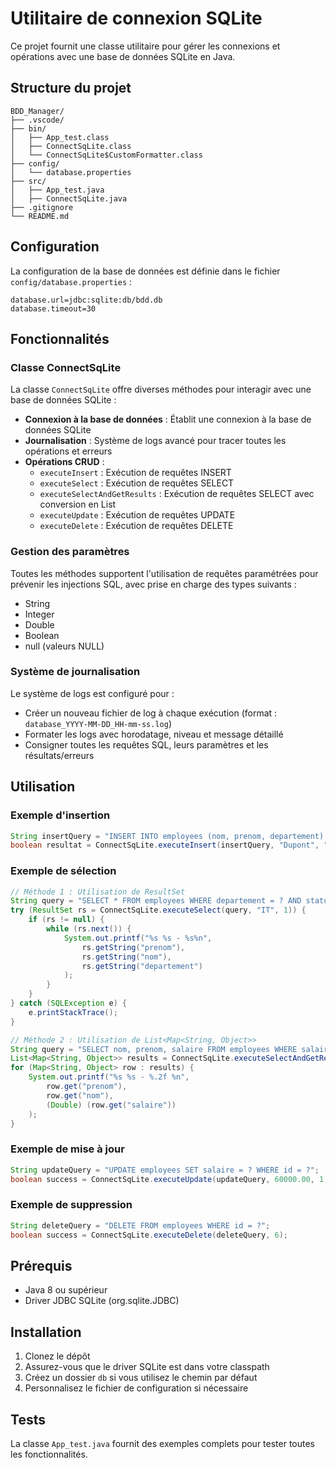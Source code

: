 # Utilitaire de connexion SQLite

Ce projet fournit une classe utilitaire pour gérer les connexions et opérations avec une base de données SQLite en Java.

## Structure du projet

```
BDD_Manager/
├── .vscode/
├── bin/
│   ├── App_test.class
│   ├── ConnectSqLite.class
│   └── ConnectSqLite$CustomFormatter.class
├── config/
│   └── database.properties
├── src/
│   ├── App_test.java
│   ├── ConnectSqLite.java
├── .gitignore
└── README.md
```

## Configuration

La configuration de la base de données est définie dans le fichier `config/database.properties` :

```properties
database.url=jdbc:sqlite:db/bdd.db
database.timeout=30
```

## Fonctionnalités

### Classe ConnectSqLite

La classe `ConnectSqLite` offre diverses méthodes pour interagir avec une base de données SQLite :

- **Connexion à la base de données** : Établit une connexion à la base de données SQLite
- **Journalisation** : Système de logs avancé pour tracer toutes les opérations et erreurs
- **Opérations CRUD** :
  - `executeInsert` : Exécution de requêtes INSERT
  - `executeSelect` : Exécution de requêtes SELECT
  - `executeSelectAndGetResults` : Exécution de requêtes SELECT avec conversion en List<Map>
  - `executeUpdate` : Exécution de requêtes UPDATE
  - `executeDelete` : Exécution de requêtes DELETE

### Gestion des paramètres

Toutes les méthodes supportent l'utilisation de requêtes paramétrées pour prévenir les injections SQL, avec prise en charge des types suivants :
- String
- Integer
- Double
- Boolean
- null (valeurs NULL)

### Système de journalisation

Le système de logs est configuré pour :
- Créer un nouveau fichier de log à chaque exécution (format : `database_YYYY-MM-DD_HH-mm-ss.log`)
- Formater les logs avec horodatage, niveau et message détaillé
- Consigner toutes les requêtes SQL, leurs paramètres et les résultats/erreurs

## Utilisation

### Exemple d'insertion

```java
String insertQuery = "INSERT INTO employees (nom, prenom, departement) VALUES (?, ?, ?)";
boolean resultat = ConnectSqLite.executeInsert(insertQuery, "Dupont", "Jean", "IT");
```

### Exemple de sélection

```java
// Méthode 1 : Utilisation de ResultSet
String query = "SELECT * FROM employees WHERE departement = ? AND statut = ?";
try (ResultSet rs = ConnectSqLite.executeSelect(query, "IT", 1)) {
    if (rs != null) {
        while (rs.next()) {
            System.out.printf("%s %s - %s%n", 
                rs.getString("prenom"),
                rs.getString("nom"),
                rs.getString("departement")
            );
        }
    }
} catch (SQLException e) {
    e.printStackTrace();
}

// Méthode 2 : Utilisation de List<Map<String, Object>>
String query = "SELECT nom, prenom, salaire FROM employees WHERE salaire > ?";
List<Map<String, Object>> results = ConnectSqLite.executeSelectAndGetResults(query, 50000.0);
for (Map<String, Object> row : results) {
    System.out.printf("%s %s - %.2f %n",
        row.get("prenom"),
        row.get("nom"),
        (Double) (row.get("salaire"))
    );
}
```

### Exemple de mise à jour

```java
String updateQuery = "UPDATE employees SET salaire = ? WHERE id = ?";
boolean success = ConnectSqLite.executeUpdate(updateQuery, 60000.00, 1);
```

### Exemple de suppression

```java
String deleteQuery = "DELETE FROM employees WHERE id = ?";
boolean success = ConnectSqLite.executeDelete(deleteQuery, 6);
```

## Prérequis

- Java 8 ou supérieur
- Driver JDBC SQLite (org.sqlite.JDBC)

## Installation

1. Clonez le dépôt
2. Assurez-vous que le driver SQLite est dans votre classpath
3. Créez un dossier `db` si vous utilisez le chemin par défaut
4. Personnalisez le fichier de configuration si nécessaire

## Tests

La classe `App_test.java` fournit des exemples complets pour tester toutes les fonctionnalités.
